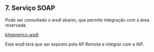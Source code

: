 ## 7.	Serviço SOAP

Pode ser consultado o wsdl abaixo, que permite integração com a área reservada. 

[kitgenerico.wsdl](https://github.com/amagovpt/ePortugal/blob/main/exemplos/kitgenerico.wsdl)

Este wsdl terá que ser exposto pela AP Remota e integrar com a IAP.